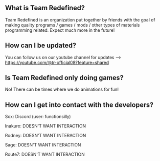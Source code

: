 ## What is Team Redefined?

Team Redefined is an organization put together by friends with the goal of making quality programs / games / mods / other types of materials programming related.
Expect much more in the future!


## How can I be updated?

You can follow us on our youtube channel for updates --> https://youtube.com/@tr-official08?feature=shared


## Is Team Redefined only doing games?

No! 
There can be times where we do animations for fun!


## How can I get into contact with the developers?


Sox: Discord (user: functionsilly)

Inakuro: DOESN'T WANT INTERACTION

Rodney: DOESN'T WANT INTERACTION

Sage: DOESN'T WANT INTERACTION 

Route7: DOESN'T WANT INTERACTION
